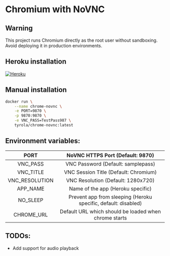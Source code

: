 # Chromium with NoVNC

## Warning
This project runs Chromium directly as the root user without sandboxing. Avoid deploying it in production environments.

## Heroku installation
[![Heroku](https://www.herokucdn.com/deploy/button.svg)](https://heroku.com/deploy?template=https://github.com/vital987/chrome-novnc)

## Manual installation
```bash
docker run \
    --name chrome-novnc \
    -e PORT=9870 \
    -p 9870:9870 \
    -e VNC_PASS=TestPass987 \
    tyrola/chrome-novnc:latest
```

## Environment variables: 
|      PORT      |                NoVNC HTTPS Port (Default: 9870)                |
|:--------------:|:--------------------------------------------------------------:|
|    VNC_PASS    |               VNC Password (Default: samplepass)               |
|    VNC_TITLE   |              VNC Session Title (Default: Chromium)             |
| VNC_RESOLUTION |               VNC Resolution (Default: 1280x720)               |
|    APP_NAME    |                Name of the app (Heroku specific)               |
|    NO_SLEEP    | Prevent app from sleeping (Heroku specific, default: disabled) |
|    CHROME_URL  | Default URL which should be loaded when chrome starts          |


## TODOs:

- Add support for audio playback